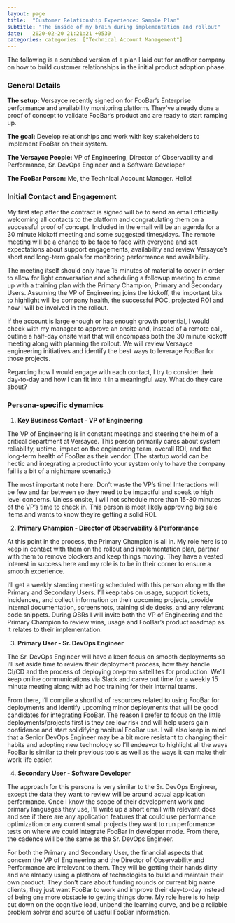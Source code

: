 ```yaml
---
layout: page
title:  "Customer Relationship Experience: Sample Plan"
subtitle: "The inside of my brain during implementation and rollout"
date:   2020-02-20 21:21:21 +0530
categories: categories: ["Technical Account Management"]
---
```


The following is a scrubbed version of a plan I laid out for another company on how to build customer relationships in the initial product adoption phase.

### General Details

**The setup:** Versayce recently signed on for FooBar’s Enterprise performance and availability monitoring platform. They’ve already done a proof of concept to validate FooBar’s product and are ready to start ramping up.

**The goal:** Develop relationships and work with key stakeholders to implement FooBar on their system.

**The Versayce People:** VP of Engineering, Director of Observability and Performance, Sr. DevOps Engineer and a Software Developer

**The FooBar Person:** Me, the Technical Account Manager. Hello!

### Initial Contact and Engagement

My first step after the contract is signed will be to send an email officially welcoming all contacts to the platform and congratulating them on a successful proof of concept. Included in the email will be an agenda for a 30 minute kickoff meeting and some suggested times/days. The remote meeting will be a chance to be face to face with everyone and set expectations about support engagements, availability and review Versayce’s short and long-term goals for monitoring performance and availability.

The meeting itself should only have 15 minutes of material to cover in order to allow for light conversation and scheduling a followup meeting to come up with a training plan with the Primary Champion, Primary and Secondary Users. Assuming the VP of Engineering joins the kickoff, the important bits to highlight will be  company health, the successful POC, projected ROI and how I will be involved in the rollout.

If the account is large enough or has enough growth potential, I would check with my manager to approve an onsite and, instead of a remote call, outline a half-day onsite visit that will encompass both the 30 minute kickoff meeting along with planning the rollout. We will review Versayce engineering initiatives and identify the best ways to leverage FooBar for those projects.

Regarding how I would engage with each contact, I try to consider their day-to-day and how I can fit into it in a meaningful way. What do they care about?

### Persona-specific dynamics

1. **Key Business Contact - VP of Engineering**

The VP of Engineering is in constant meetings and steering the helm of a critical department at Versayce. This person primarily cares about system reliability, uptime, impact on the engineering team, overall ROI, and the long-term health of FooBar as their vendor. (The startup world can be hectic and integrating a product into your system only to have the company fail is a bit of a nightmare scenario.)

The most important note here: Don’t waste the VP’s time! Interactions will be few and far between so they need to be impactful and speak to high level concerns. Unless onsite, I will not schedule more than 15-30 minutes of the VP’s time to check in. This person is most likely approving big sale items and wants to know they’re getting a solid ROI.

2. **Primary Champion - Director of Observability & Performance**

At this point in the process, the Primary Champion is all in. My role here is to keep in contact with them on the rollout and implementation plan, partner with them to remove blockers and keep things moving. They have a vested interest in success here and my role is to be in their corner to ensure a smooth experience.

I’ll get a weekly standing meeting scheduled with this person along with the Primary and Secondary Users. I’ll keep tabs on usage, support tickets, incidences, and collect information on their upcoming projects, provide internal documentation, screenshots, training slide decks, and any relevant code snippets. During QBRs I will invite both the VP of Engineering and the Primary Champion to review wins, usage and FooBar’s product roadmap as it relates to their implementation.

3. **Primary User - Sr. DevOps Engineer**

The Sr. DevOps Engineer will have a keen focus on smooth deployments so I’ll set aside time to review their deployment process, how they handle CI/CD and the process of deploying on-prem satellites for production. We’ll keep online communications via Slack and carve out time for a weekly 15 minute meeting along with ad hoc training for their internal teams.

From there, I’ll compile a shortlist of resources related to using FooBar for deployments and identify upcoming minor deployments that will be good candidates for integrating FooBar. The reason I prefer to focus on the little deployments/projects first is they are low risk and will help users gain confidence and start solidifying habitual FooBar use. I will also keep in mind that a Senior DevOps Engineer may be a bit more resistant to changing their habits and adopting new technology so I’ll endeavor to highlight all the ways FooBar is similar to their previous tools as well as the ways it can make their work life easier.

4. **Secondary User - Software Developer**

The approach for this persona is very similar to the Sr. DevOps Engineer, except the data they want to review will be around actual application performance. Once I know the scope of their development work and primary languages they use, I’ll write up a short email with relevant docs and see if there are any application features that could use performance optimization or any current small projects they want to run performance tests on where we could integrate FooBar in developer mode. From there, the cadence will be the same as the Sr. DevOps Engineer.

For both the Primary and Secondary User, the financial aspects that concern the VP of Engineering and the Director of Observability and Performance are irrelevant to them. They will be getting their hands dirty and are already using a plethora of technologies to build and maintain their own product. They don’t care about funding rounds or current big name clients, they just want FooBar to work and improve their day-to-day instead of being one more obstacle to getting things done. My role here is to help cut down on the cognitive load, unbend the learning curve, and be a reliable problem solver and source of useful FooBar information.

